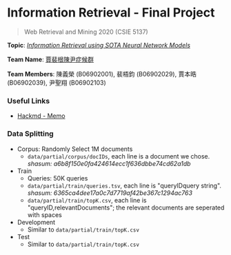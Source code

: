 # Information Retrieval - Final Project

> Web Retrieval and Mining 2020 (CSIE 5137)

**Topic**: <u>*Information Retrieval using SOTA Neural Network Models*</u>

**Team Name**: <u>賈裴根陳尹症候群</u>

**Team Members**: 陳義榮 (B06902001), 裴梧鈞 (B06902029), 賈本晧 (B06902039), 尹聖翔 (B06902103)

### Useful Links

- [Hackmd - Memo](https://hackmd.io/@jimpei8989/SyzKDbva8)

### Data Splitting
- Corpus: Randomly Select 1M documents
    - `data/partial/corpus/docIDs`, each line is a document we chose. *shasum: a6b8f150e0fa424614ecc1f636dbbe74cd62a1db*
- Train
    - Queries: 50K queries
    - `data/partial/train/queries.tsv`, each line is "queryID<TAB>query string". *shasum: 6365ca4dee17a0c7d7719af42be367c1294ac763*
    - `data/partial/train/topK.csv`, each line is "queryID,relevantDocuments"; the relevant documents are seperated with spaces
- Development
    - Similar to `data/partial/train/topK.csv`
- Test
    - Similar to `data/partial/train/topK.csv`
